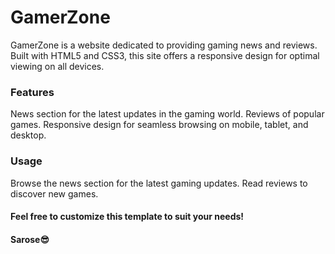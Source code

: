 # GamerZone
<p>GamerZone is a website dedicated to providing gaming news and reviews. Built with HTML5 and CSS3, this site offers a responsive design for optimal viewing on all devices.</p>

<h3>Features</h3>
News section for the latest updates in the gaming world.
Reviews of popular games.
Responsive design for seamless browsing on mobile, tablet, and desktop.

<h3>Usage</h3>
Browse the news section for the latest gaming updates.
Read reviews to discover new games.

<h4>Feel free to customize this template to suit your needs!</h4>
<h4>Sarose😎</h4>


